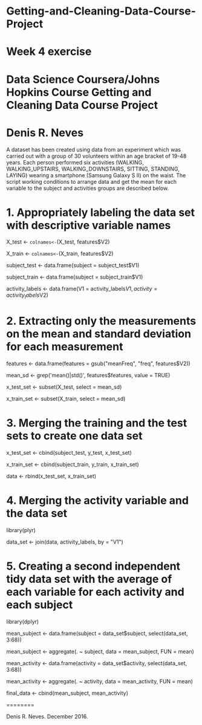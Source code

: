 # Getting-and-Cleaning-Data-Course-Project
Week 4 exercise
==================================================================
Data Science Coursera/Johns Hopkins Course
Getting and Cleaning Data Course Project
==================================================================
Denis R. Neves
==================================================================

A dataset has been created using data from an experiment which was carried out with a group of 30 volunteers within an age bracket of 19-48 years. Each person performed six activities (WALKING, WALKING_UPSTAIRS, WALKING_DOWNSTAIRS, SITTING, STANDING, LAYING) wearing a smartphone (Samsung Galaxy S II) on the waist. The script working conditions to arrange data and get the mean for each variable to the subject and activities groups are described below.

# 1. Appropriately labeling the data set with descriptive variable names

X_test <- `colnames<-`(X_test, features$V2)

X_train <- `colnames<-`(X_train, features$V2)

subject_test <- data.frame(subject = subject_test$V1)

subject_train <- data.frame(subject = subject_train$V1)

activity_labels <- data.frame(V1 = activity_labels$V1, activity = activity_labels$V2)

# 2. Extracting only the measurements on the mean and standard deviation for each measurement

features <- data.frame(features = gsub("meanFreq", "freq", features$V2))

mean_sd <- grep('mean()|std()', features$features, value = TRUE)

x_test_set <- subset(X_test, select = mean_sd)

x_train_set <- subset(X_train, select = mean_sd)

# 3. Merging the training and the test sets to create one data set

x_test_set <- cbind(subject_test, y_test, x_test_set)

x_train_set <- cbind(subject_train, y_train, x_train_set)

data <- rbind(x_test_set, x_train_set)

# 4. Merging the activity variable and the data set

library(plyr)

data_set <- join(data, activity_labels, by = "V1")

# 5. Creating a second independent tidy data set with the average of each variable for each activity and each subject

library(dplyr)

mean_subject <- data.frame(subject = data_set$subject, select(data_set, 3:68))

mean_subject <- aggregate(. ~ subject, data = mean_subject, FUN = mean)

mean_activity <- data.frame(activity = data_set$activity, select(data_set, 3:68))

mean_activity <- aggregate(. ~ activity, data = mean_activity, FUN = mean)

final_data <- cbind(mean_subject, mean_activity)


========

Denis R. Neves. December 2016.
